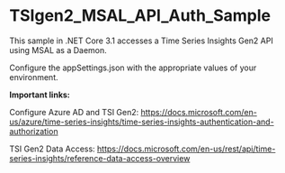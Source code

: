 # TSIgen2_MSAL_API_Auth_Sample

This sample in .NET Core 3.1 accesses a Time Series Insights Gen2 API using MSAL as a Daemon.

Configure the appSettings.json with the appropriate values of your environment.

<b>Important links:</b>

Configure Azure AD and TSI Gen2: https://docs.microsoft.com/en-us/azure/time-series-insights/time-series-insights-authentication-and-authorization

TSI Gen2 Data Access: https://docs.microsoft.com/en-us/rest/api/time-series-insights/reference-data-access-overview
